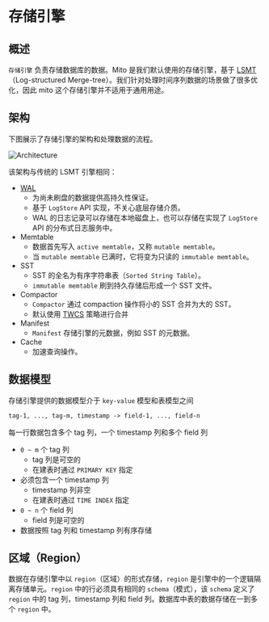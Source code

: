 # 存储引擎

## 概述

`存储引擎` 负责存储数据库的数据。Mito 是我们默认使用的存储引擎，基于 [LSMT][1]（Log-structured Merge-tree）。我们针对处理时间序列数据的场景做了很多优化，因此 mito 这个存储引擎并不适用于通用用途。

## 架构
下图展示了存储引擎的架构和处理数据的流程。

![Architecture](/storage-engine-arch.png)

该架构与传统的 LSMT 引擎相同：

- [WAL][2]
  - 为尚未刷盘的数据提供高持久性保证。
  - 基于 `LogStore` API 实现，不关心底层存储介质。
  - WAL 的日志记录可以存储在本地磁盘上，也可以存储在实现了 `LogStore` API 的分布式日志服务中。
- Memtable
  - 数据首先写入 `active memtable`，又称 `mutable memtable`。
  - 当 `mutable memtable` 已满时，它将变为只读的 `immutable memtable`。
- SST
  - SST 的全名为有序字符串表（`Sorted String Table`）。
  - `immutable memtable` 刷到持久存储后形成一个 SST 文件。
- Compactor
  - `Compactor` 通过 compaction 操作将小的 SST 合并为大的 SST。
  - 默认使用 [TWCS][3] 策略进行合并
- Manifest
  - `Manifest` 存储引擎的元数据，例如 SST 的元数据。
- Cache
  - 加速查询操作。

[1]: https://en.wikipedia.org/wiki/Log-structured_merge-tree
[2]: https://en.wikipedia.org/wiki/Write-ahead_logging
[3]: https://cassandra.apache.org/doc/latest/cassandra/operating/compaction/twcs.html

## 数据模型

存储引擎提供的数据模型介于 `key-value` 模型和表模型之间

```txt
tag-1, ..., tag-m, timestamp -> field-1, ..., field-n
```

每一行数据包含多个 tag 列，一个 timestamp 列和多个 field 列
- `0 ~ m` 个 tag 列
  - tag 列是可空的
  - 在建表时通过 `PRIMARY KEY` 指定
- 必须包含一个 timestamp 列
  - timestamp 列非空
  - 在建表时通过 `TIME INDEX` 指定
- `0 ~ n` 个 field 列
  - field 列是可空的
- 数据按照 tag 列和 timestamp 列有序存储

## 区域（Region）

数据在存储引擎中以 `region`（区域）的形式存储，`region` 是引擎中的一个逻辑隔离存储单元。`region` 中的行必须具有相同的 `schema`（模式），该 `schema` 定义了 `region` 中的 tag 列，timestamp 列和 field 列。数据库中表的数据存储在一到多个 `region` 中。
